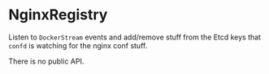 # NginxRegistry

Listen to `DockerStream` events and add/remove stuff from the Etcd keys that
`confd` is watching for the nginx conf stuff.

There is no public API.

